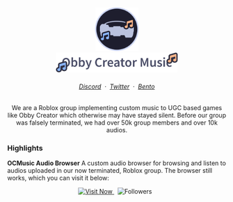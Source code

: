 <div align="center">
    <h3>
    <img src="https://raw.githubusercontent.com/OCMusic/.github/main/assets/icon.svg" width="100px" alt="Logo"/><br/>
    <picture>
        <source media="(prefers-color-scheme: dark)" srcset="https://raw.githubusercontent.com/OCMusic/.github/main/assets/title-dark.svg">
        <img alt="Obby Creator Music Title" src="https://raw.githubusercontent.com/OCMusic/.github/main/assets/title-light.svg" height=45>
    </picture>
    <h6 align="center">
      <a href="https://discord.gg/K4gFUPTA7B">Discord</a>
      &nbsp;·&nbsp;
      <a href="https://twitter.com/ocmusic_real">Twitter</a>
      &nbsp;·&nbsp;
      <a href="https://bento.me/ocm">Bento</a>
    </h6>
    </h3>
    <p>We are a Roblox group implementing custom music to UGC based games like Obby Creator which otherwise may have stayed silent. Before our group was falsely terminated, we had over 50k group members and over 10k audios. </p>
</div>

### Highlights

**OCMusic Audio Browser**
A custom audio browser for browsing and listen to audios uploaded in our now terminated, Roblox group. The browser still works, which you can visit it below:

<div align="center">
    <a href="https://www.roblox.com/games/9937132110/OCM-Song-Browser">
        <img src="https://img.shields.io/badge/visit%20browser-313244?style=for-the-badge" alt="Visit Now"/>
    <a/>
    &nbsp;
    <img alt="Followers" src="https://img.shields.io/github/followers/OCMusic?style=for-the-badge&labelColor=313244&color=89b4fa"/>
    &nbsp;
    <img alt="Visitors" src="https://komarev.com/ghpvc/?username=OCMusic&style=for-the-badge&labelColor=313244&color=a6e3a1>
</div>
